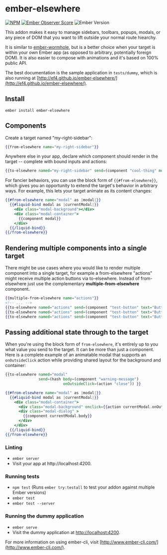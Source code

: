 # ember-elsewhere

[![NPM][npm-badge-img]][npm-badge-link]
[![Ember Observer Score][ember-observer-badge]][ember-observer-url]
![Ember Version][ember-version]

This addon makes it easy to manage sidebars, toolbars, popups, modals, or any piece of DOM that you want to lift outside your normal route hiearchy.

It is similar to [ember-wormhole](https://github.com/yapplabs/ember-wormhole), but is a better choice when your target is within your own Ember app (as opposed to arbitrary, potentially foreign DOM). It is also easier to compose with animations and it's based on 100% public API.

The best documentation is the sample application in `tests/dummy`, which is also running at [http://ef4.github.io/ember-elsewhere/](http://ef4.github.io/ember-elsewhere/).

## Install

```no-highlight
ember install ember-elsewhere
```

## Components

Create a target named "my-right-sidebar":

```hbs
{{from-elsewhere name="my-right-sidebar"}}
```

Anywhere else in your app, declare which component should render in the target -- complete with bound inputs and actions:

```hbs
{{to-elsewhere named="my-right-sidebar" send=(component "cool-thing" model=model launch=(action "launchIt"))}}
```

For fancier behaviors, you can use the block form of `{{#from-elsewhere}}`, which gives you an opportunity to extend the target's behavior in arbitrary ways. For example, this lets your target animate as its content changes:

```hbs
{{#from-elsewhere name="modal" as |modal|}}
  {{#liquid-bind modal as |currentModal|}}
    <div class="modal-background"></div>
    <div class="modal-container">
      {{component modal}}
    </div>
  {{/liquid-bind}}
{{/from-elsewhere}}
```

## Rendering multiple components into a single target

There might be use cases where you would like to render multiple component into a single target, for example a from-elsewhere "actions" might receive multiple action buttons via to-elsewhere. Instead of from-elsewhere just use the complementary **multiple-from-elsewhere** component.

```hbs
{{multiple-from-elsewhere name="actions"}}
<!-- ... -->
{{to-elsewhere named="actions" send=(component "test-button" text="Button1")}}
{{to-elsewhere named="actions" send=(component "test-button" text="Button3")}}
{{to-elsewhere named="actions" send=(component "test-button" text="Button2")}}
```

## Passing additional state through to the target

When you're using the block form of `from-elsewhere`, it's entirely up to you what value you send to the target. It can be more than just a component. Here is a complete example of an animatable modal that supports an `onOutsideClick` action while providing shared layout for the background and container:

```hbs
{{to-elsewhere named="modal"
               send=(hash body=(component "warning-message")
                          onOutsideClick=(action "close")) }}
```

```hbs
{{#from-elsewhere name="modal" as |modal|}}
  {{#liquid-bind modal as |currentModal|}}
    <div class="modal-container">
      <div class="modal-background" onclick={{action currentModal.onOutsideClick}}></div>
      <div class="modal-dialog" >
        {{component currentModal.body}}
      </div>
    </div>
  {{/liquid-bind}}
{{/from-elsewhere}}
```

### Linting

* `ember server`
* Visit your app at http://localhost:4200.

### Running tests

* `npm test` (Runs `ember try:testall` to test your addon against multiple Ember versions)
* `ember test`
* `ember test --server`

### Running the dummy application

* `ember serve`
* Visit the dummy application at [http://localhost:4200](http://localhost:4200).

For more information on using ember-cli, visit [http://www.ember-cli.com/](http://www.ember-cli.com/).

[npm-badge-img]: https://badge.fury.io/js/ember-elsewhere.svg
[npm-badge-link]: http://badge.fury.io/js/ember-elsewhere
[ember-observer-badge]: http://emberobserver.com/badges/ember-elsewhere.svg
[ember-observer-url]: http://emberobserver.com/addons/ember-elsewhere
[ember-version]: https://embadge.io/v1/badge.svg?start=2.3.2
